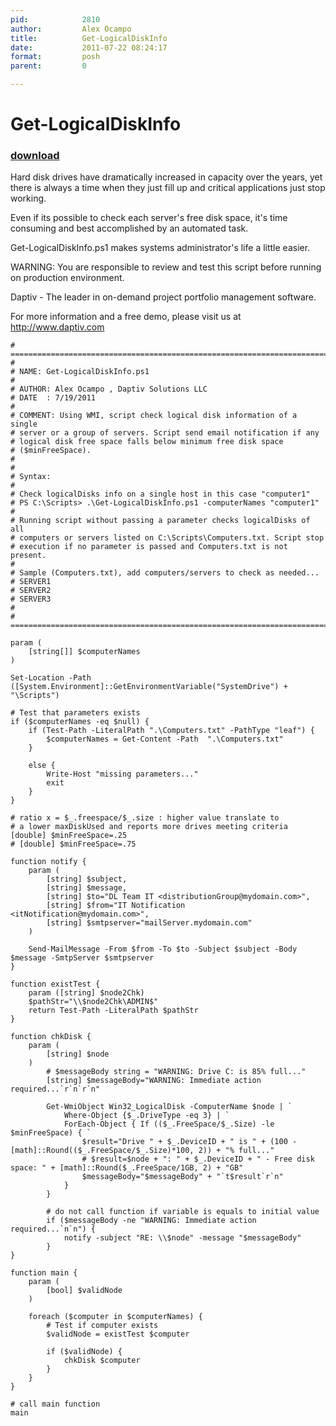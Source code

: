 ```yaml
---
pid:            2810
author:         Alex Ocampo
title:          Get-LogicalDiskInfo
date:           2011-07-22 08:24:17
format:         posh
parent:         0

---
```


# Get-LogicalDiskInfo

### [download](Scripts\2810.ps1)

Hard disk drives have dramatically increased in capacity over the years, yet there is always a time when they just fill up and critical applications just stop working.

Even if its possible to check each server's free disk space, it's time consuming and best accomplished by an automated task.

Get-LogicalDiskInfo.ps1 makes systems administrator's life a little easier.

WARNING: You are responsible to review and test this script before running on production environment.
		 

Daptiv - The leader in on-demand project portfolio management software.

For more information and a free demo, please visit us at http://www.daptiv.com

```posh
# ========================================================================
# 
# NAME: Get-LogicalDiskInfo.ps1
# 
# AUTHOR: Alex Ocampo , Daptiv Solutions LLC
# DATE  : 7/19/2011
# 
# COMMENT: Using WMI, script check logical disk information of a single
# server or a group of servers. Script send email notification if any
# logical disk free space falls below minimum free disk space
# ($minFreeSpace).
#          
#
# Syntax:
#
# Check logicalDisks info on a single host in this case "computer1"
# PS C:\Scripts> .\Get-LogicalDiskInfo.ps1 -computerNames "computer1"
#
# Running script without passing a parameter checks logicalDisks of all
# computers or servers listed on C:\Scripts\Computers.txt. Script stop
# execution if no parameter is passed and Computers.txt is not present.
#
# Sample (Computers.txt), add computers/servers to check as needed...
# SERVER1
# SERVER2
# SERVER3
# 
# ========================================================================

param (
	[string[]] $computerNames
)

Set-Location -Path ([System.Environment]::GetEnvironmentVariable("SystemDrive") + "\Scripts")

# Test that parameters exists
if ($computerNames -eq $null) {
	if (Test-Path -LiteralPath ".\Computers.txt" -PathType "leaf") {
		$computerNames = Get-Content -Path	".\Computers.txt"
	}
	
	else {
		Write-Host "missing parameters..."
		exit
	}
}

# ratio x = $_.freespace/$_.size : higher value translate to 
# a lower maxDiskUsed and reports more drives meeting criteria
[double] $minFreeSpace=.25 
# [double] $minFreeSpace=.75 

function notify {
	param (
		[string] $subject,
		[string] $message,
		[string] $to="DL Team IT <distributionGroup@mydomain.com>",
		[string] $from="IT Notification <itNotification@mydomain.com>",		
		[string] $smtpserver="mailServer.mydomain.com"
	)
	
	Send-MailMessage -From $from -To $to -Subject $subject -Body $message -SmtpServer $smtpserver
}
 
function existTest {
	param ([string] $node2Chk)
	$pathStr="\\$node2Chk\ADMIN$"
	return Test-Path -LiteralPath $pathStr
}

function chkDisk {
	param (
		[string] $node
	)
		# $messageBody string = "WARNING: Drive C: is 85% full..."
		[string] $messageBody="WARNING: Immediate action required...`r`n`r`n"
				
		Get-WmiObject Win32_LogicalDisk -ComputerName $node | `
			Where-Object {$_.DriveType -eq 3} | `
			ForEach-Object { If (($_.FreeSpace/$_.Size) -le $minFreeSpace) { `
				$result="Drive " + $_.DeviceID + " is " + (100 - [math]::Round(($_.FreeSpace/$_.Size)*100, 2)) + "% full..."
				# $result=$node + ": " + $_.DeviceID + " - Free disk space: " + [math]::Round($_.FreeSpace/1GB, 2) + "GB"
				$messageBody="$messageBody" + "`t$result`r`n"
			}
		}
		
		# do not call function if variable is equals to initial value
		if ($messageBody -ne "WARNING: Immediate action required...`n`n") {				
			notify -subject "RE: \\$node" -message "$messageBody"
		}
}

function main {
	param (
		[bool] $validNode
	)
		
	foreach ($computer in $computerNames) {
		# Test if computer exists
		$validNode = existTest $computer
		
		if ($validNode) {
			chkDisk $computer
		}		
	}
} 

# call main function
main
```
